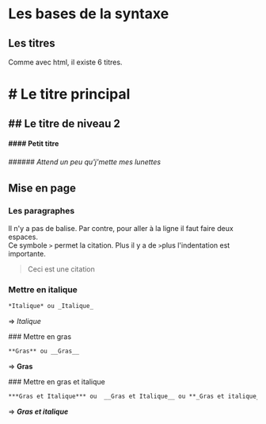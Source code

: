 # **Les bases de la syntaxe**

## Les **titres**
Comme avec html, il existe 6 titres.  
# # Le titre principal
## ## Le titre de niveau 2
#### #### Petit titre
###### ###### Attend un peu qu'j'mette mes lunettes

## Mise en page

### Les paragraphes  
Il n'y a pas de balise. Par contre, pour aller à la ligne il faut faire deux espaces.  
Ce symbole `>` permet la citation. Plus il y a de `>`plus l'indentation est importante.    
> Ceci est une citation

### Mettre en italique

```md
*Italique* ou _Italique_
```
=> _Italique_

### Mettre en gras

```md
**Gras** ou __Gras__
```
=> **Gras**  

### Mettre en gras et italique

```md
***Gras et Italique*** ou  __Gras et Italique__ ou **_Gras et italique_**
```
=> **_Gras et italique_**
